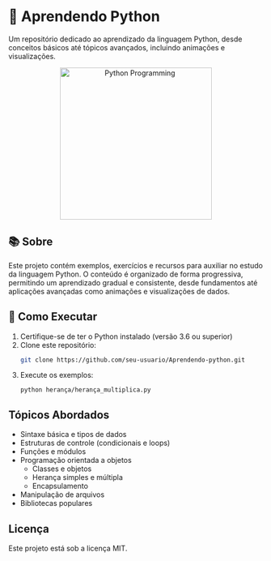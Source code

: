 # 🐍 Aprendendo Python

Um repositório dedicado ao aprendizado da linguagem Python, desde conceitos básicos até tópicos avançados, incluindo animações e visualizações.

<div align="center">
  <img src="https://media.giphy.com/media/coxQHKASG60HrHtvkt/giphy.gif" width="300" alt="Python Programming">
</div>

## 📚 Sobre

Este projeto contém exemplos, exercícios e recursos para auxiliar no estudo da linguagem Python. O conteúdo é organizado de forma progressiva, permitindo um aprendizado gradual e consistente, desde fundamentos até aplicações avançadas como animações e visualizações de dados.

## 🚀 Como Executar

1. Certifique-se de ter o Python instalado (versão 3.6 ou superior)
2. Clone este repositório:
   ```bash
   git clone https://github.com/seu-usuario/Aprendendo-python.git
   ```
3. Execute os exemplos:
   ```
   python herança/herança_multiplica.py
   ```

## Tópicos Abordados

- Sintaxe básica e tipos de dados
- Estruturas de controle (condicionais e loops)
- Funções e módulos
- Programação orientada a objetos
  - Classes e objetos
  - Herança simples e múltipla
  - Encapsulamento
- Manipulação de arquivos
- Bibliotecas populares



## Licença

Este projeto está sob a licença MIT.
